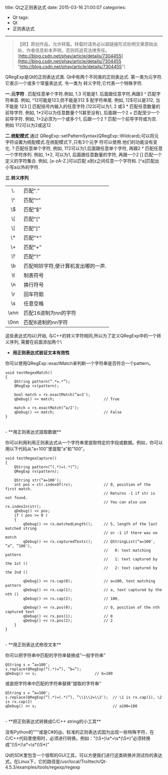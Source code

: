 title: Qt之正则表达式
date: 2015-03-16 21:00:07
categories:
- Qt
tags:
- Qt
- 正则表达式
---
>【转】原创作品，允许转载。转载时请务必以超链接形式标明文章原始出处、作者信息和本声明，否则将追究法律责任。
>[http://blog.csdn.net/phay/article/details/7304455](http://blog.csdn.net/phay/article/details/7304455 "http://blog.csdn.net/phay/article/details/7304455")

QRegExp是Qt的正则表达式类.
Qt中有两个不同类的正则表达式.
第一类为元字符.它表示一个或多个常量表达式.
令一类为 转义字符,它代表一个特殊字符.

**一.元字符**
.  匹配任意单个字符.例如, 1.3 可能是1. 后面跟任意字符,再跟3
^ 匹配字符串首. 例如, ^12可能是123,但不能是312
$  配字符串尾. 例如, 12$可以是312, 当不能是 123
[] 匹配括号内输入的任意字符.[123]可以为1, 2 或3
\*  匹配任意数量的前导字符. 例如, 1*2可以为任意数量个1(甚至没有), 后面跟一个2
\+ 匹配至少一个前导字符. 例如, 1+2必须为一个或多个1, 后跟一个2
?  匹配一个前导字符或为空. 例如 1?2可以为2或这12

**二.统配模式**
通过 QRegExp::setPatternSyntax(QRegExp::Wildcard);可以将元字符设置为统配模式.在统配模式下,只有3个元字 符可以使用.他们的功能没有变化.
? 匹配任意单个字符, 例如, 1?2可以为1,后面跟任意单个字符, 再跟2
\* 匹配任意一个字符序列. 例如, 1*2, 可以为1, 后面跟任意数量的字符, 再跟一个2
[] 匹配一个定义的字符集合. 例如, [a-zA-Z\.]可以匹配 a到z之间任意一个字符和.  [^a]匹配出小写a以外的字符.

**三.转义序列**

|||
|:-:|:--|
|\\.|匹配”.”|
|\\^|匹配”^”|
|\\$|匹配”$”|
|\\[|匹配"["|
|\\]|匹配”]”|
|\\\*|匹配”*”|
|\\+|匹配”+”|
|\\?|匹配”?”|
|\\b|匹配响铃字符,使计算机发出嘟的一声.|
|\\t|制表符号|
|\\n|换行符号|
|\\r|回车符鉿|
|\\s|任意空格|
|\\xnn|匹配16进制为nn的字符|
|\\0nn|匹配8进制的nn字符|

这些表达式均以\开始, 与C++的转义字符相同,所以为了定义QRegExp中的一个转义序列,
需要在前面添加两个\\
<br>
- **用正则表达式验证文本有效性**

你可以使用QRegExp::exactMatch来判断一个字符串是否符合一个pattern。
```cplusplus
void testRegexMatch()
{
    QString pattern(“.*=.*”);
    QRegExp rx(pattern);

    bool match = rx.exactMatch(“a=3″);
    qDebug() << match;                      // True

    match = rx.exactMatch(“a/2″);
    qDebug() << match;                      // False
}
```
<br>
- **用正则表达式提取数据**

你可以利用利用正则表达式从一个字符串里提取特定的字段或数据。例如，你可以用以下代码从”a=100″里提取”a”和”100″。
```cplusplus
void testRegexCapture()
{
    QString pattern(“(.*)=(.*)”);
    QRegExp rx(pattern);

    QString str(“a=100″);
    int pos = str.indexOf(rx);              // 0, position of the first match.
                                            // Returns -1 if str is not found.
                                            // You can also use rx.indexIn(str);
    qDebug() << pos;
    if ( pos >= 0 )
    {
        qDebug() << rx.matchedLength();     // 5, length of the last matched string
                                            // or -1 if there was no match
        qDebug() << rx.capturedTexts();     // QStringList(“a=100″, ”a”, ”100″),
                                            //   0: text matching pattern
                                            //   1: text captured by the 1st ()
                                            //   2: text captured by the 2nd ()

        qDebug() << rx.cap(0);              // a=100, text matching pattern
        qDebug() << rx.cap(1);              // a, text captured by the nth ()
        qDebug() << rx.cap(2);              // 100,

        qDebug() << rx.pos(0);              // 0, position of the nth captured text
        qDebug() << rx.pos(1);              // 0
        qDebug() << rx.pos(2);              // 2
    }
}
```
<br>
- **用正则表达式修改文本**

你可以把字符串中匹配的字符串替换成”一般字符串”
```cplusplus
QString s = ”a=100″;
s.replace(QRegExp(“(.*)=”), ”b=”);
qDebug() << s;                          // b=100
```

或是把字符串中匹配的字符串替换”提取的字符串”
```cplusplus
QString s = ”a=100″;
s.replace(QRegExp(“(.*)=(.*)”), ”\\1\\2=\\2″);  // \1 is rx.cap(1), \2 is rx.cap(2)
qDebug() << s;                                  // a100=100
```
<br>
- **把正则表达式转换成C/C++ string的小工具**

没有Python的”"”或是C#的@。标准的正则表达式因为出现一些特殊字符，在C/C++代码里使用时，必须进行转换。例如：”(\S+)\s*=\s*(\S*)”必须转换成”(\\S+)\\s*=\\s*(\\S*)”

Qt的SDK里包含一个很帮的GUI工具，可以方便我们进行这类转换并测试你的表达式。在Linux下，它的路径是/usr/local/Trolltech/Qt-4.5.3/examples/tools/regexp/regexp 
